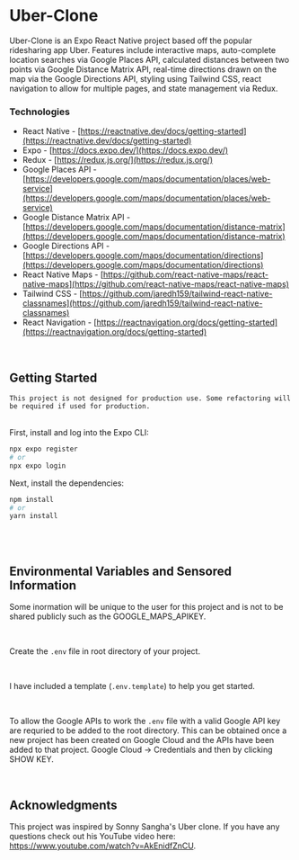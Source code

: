 # Uber-Clone

Uber-Clone is an Expo React Native project based off the popular ridesharing app Uber. Features include interactive maps, auto-complete location searches via Google Places API, calculated distances between two points via Google Distance Matrix API, real-time directions drawn on the map via the Google Directions API, styling using Tailwind CSS, react navigation to allow for multiple pages, and state management via Redux.
 

 ### Technologies
- React Native - [https://reactnative.dev/docs/getting-started](https://reactnative.dev/docs/getting-started)
- Expo - [https://docs.expo.dev/](https://docs.expo.dev/)
- Redux - [https://redux.js.org/](https://redux.js.org/)
- Google Places API - [https://developers.google.com/maps/documentation/places/web-service](https://developers.google.com/maps/documentation/places/web-service)
- Google Distance Matrix API - [https://developers.google.com/maps/documentation/distance-matrix](https://developers.google.com/maps/documentation/distance-matrix)
- Google Directions API - [https://developers.google.com/maps/documentation/directions](https://developers.google.com/maps/documentation/directions)
- React Native Maps - [https://github.com/react-native-maps/react-native-maps](https://github.com/react-native-maps/react-native-maps)
- Tailwind CSS - [https://github.com/jaredh159/tailwind-react-native-classnames](https://github.com/jaredh159/tailwind-react-native-classnames)
- React Navigation - [https://reactnavigation.org/docs/getting-started](https://reactnavigation.org/docs/getting-started)

<br />

## Getting Started
`This project is not designed for production use. Some refactoring will be required if used for production.`
<br />
<br />

First, install and log into the Expo CLI:

```bash
npx expo register
# or
npx expo login
```

Next, install the dependencies:

```bash
npm install
# or
yarn install
```

<br>
<br>

## Environmental Variables and Sensored Information

Some inormation will be unique to the user for this project and is not to be shared publicly such as the GOOGLE_MAPS_APIKEY.

<br />

Create the `.env` file in root directory of your project.

<br />

I have included a template (`.env.template`) to help you get started.

<br />

To allow the Google APIs to work the `.env` file with a valid Google API key are requried to be added to the root directory. This can be obtained once a new project has been created on Google Cloud and the APIs have been added to that project. Google Cloud -> Credentials and then by clicking SHOW KEY.

<br>

## Acknowledgments

This project was inspired by Sonny Sangha's Uber clone. If you have any questions check out his YouTube video here: https://www.youtube.com/watch?v=AkEnidfZnCU.